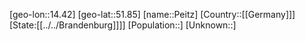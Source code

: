 ﻿---
location: [51.85,14.42]
type: City
tags:
- geo/City


SpocWebEntityId: 33281
isDeleted: false
confidential: public

---
[geo-lon::14.42]
[geo-lat::51.85]
[name::Peitz]
[Country::[[Germany]]]
[State:[[../../Brandenburg]]]]
[Population::]
[Unknown::]


